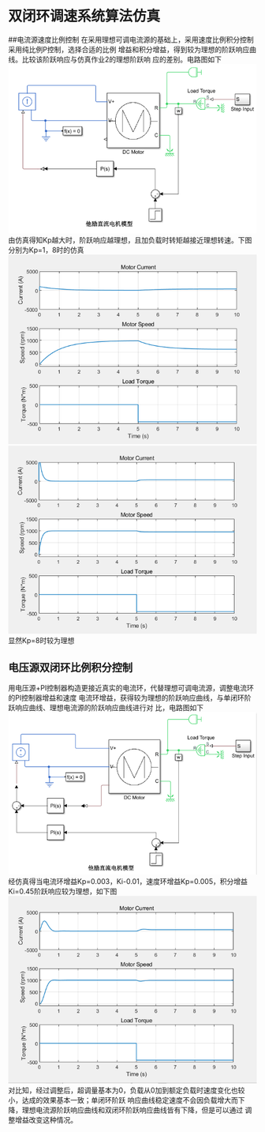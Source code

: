 # 双闭环调速系统算法仿真  
##电流源速度比例控制
在采用理想可调电流源的基础上，采用速度比例积分控制采用纯比例P控制，选择合适的比例
增益和积分增益，得到较为理想的阶跃响应曲线。比较该阶跃响应与仿真作业2的理想阶跃响
应的差别。电路图如下  
![](./image/1.png)  
由仿真得知Kp越大时，阶跃响应越理想，且加负载时转矩越接近理想转速。下图分别为Kp=1，8时的仿真  
![](./image/2.png)  
![](./image/3.png)  
显然Kp=8时较为理想
## 电压源双闭环比例积分控制  
用电压源+PI控制器构造更接近真实的电流环，代替理想可调电流源，调整电流环的PI控制器增益和速度
电流环增益，获得较为理想的阶跃响应曲线，与单闭环阶跃响应曲线、理想电流源的阶跃响应曲线进行对
比，电路图如下  
![](./image/4.png)
经仿真得当电流环增益Kp=0.003，Ki-0.01，速度环增益Kp=0.005，积分增益Ki=0.45阶跃响应较为理想，如下图  
![](./image/5.png)   
对比知，经过调整后，超调量基本为0，负载从0加到额定负载时速度变化也较小，达成的效果基本一致；单闭环阶跃
响应曲线稳定速度不会因负载增大而下降，理想电流源阶跃响应曲线和双闭环阶跃响应曲线皆有下降，但是可以通过
调整增益改变这种情况。  
